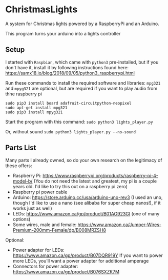# ChristmasLights
A system for Christmas lights powered by a RaspberryPi and an Arduino.

This program turns your arduino into a lights controller

## Setup

I started with `Raspbian`, which came with `python3` pre-installed, but if you don't have it, install it by following instructions found here:
https://samx18.io/blog/2018/09/05/python3_raspberrypi.html

Run these commands to install the required software and libraries:
`mpg321` and `mpyg321` are optional, but are required if you want to play audio from thhe raspberry pi
```
sudo pip3 install board adafruit-circuitpython-neopixel
sudo apt-get install mpg321
sudo pip3 install mpyg321
```

Start the program with this command:
`sudo python3 lights_player.py`

Or, without sound
`sudo python3 lights_player.py --no-sound`

## Parts List
Many parts I already owned, so do your own research on the legitimacy of these offers:

- Raspberry Pi: https://www.raspberrypi.org/products/raspberry-pi-4-model-b/ (You do not need the latest and greatest, my pi is a couple years old. I'd like to try this out on a raspberry pi zero)
- Raspberry pi power cable
- Arduino: https://store.arduino.cc/usa/arduino-uno-rev3 (I used an uno, though I'd like to use a nano (see alibaba for super cheap nanos!), if it works just as well)
- LEDs: https://www.amazon.ca/gp/product/B01AG923GI (one of many options)
- Some wires, male and female: https://www.amazon.ca/Jumper-Wires-Premium-200mm-Female/dp/B008MRZSH8

Optional:
- Power adapter for LEDs: https://www.amazon.ca/gp/product/B07DQR919Y If you want to power more LEDs, you'll want a power adapter for additional amperage
- Connectors for power adapter: https://www.amazon.ca/gp/product/B076SXZK7M
